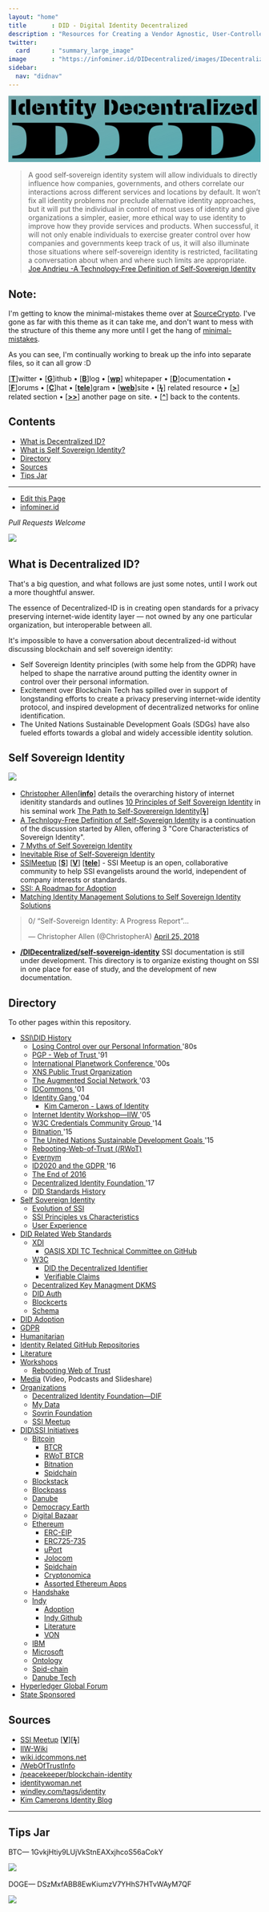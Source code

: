 ```yaml
---
layout: "home"
title       : DID - Digital Identity Decentralized
description : "Resources for Creating a Vendor Agnostic, User-Controlled, Identity Layer for the Internet."
twitter:
  card      : "summary_large_image"
image       : "https://infominer.id/DIDecentralized/images/IDecentralized.png"
sidebar:
  nav: "didnav"
---
```


<center><img src="images/identity-decentralized.png"/></center>


>A good self‐sovereign identity system will allow individuals to directly influence how companies, governments, and others correlate our interactions across different services and locations by default. It won’t fix all identity problems nor preclude alternative identity approaches, but it will put the individual in control of most uses of identity and give organizations a simpler, easier, more ethical way to use identity to improve how they provide services and products. When successful, it will not only enable individuals to exercise greater control over how companies and governments keep track of us, it will also illuminate those situations where self‐sovereign identity is restricted, facilitating a conversation about when and where such limits are appropriate. [Joe Andrieu -A Technology‐Free Definition of Self‐Sovereign Identity](https://github.com/jandrieu/rebooting-the-web-of-trust-fall2016/blob/master/topics-and-advance-readings/a-technology-free-definition-of-self-sovereign-identity.pdf)

## Note:

I'm getting to know the minimal-mistakes theme over at [SourceCrypto](https://infominer.id/SourceCrypto). I've gone as far with this theme as it can take me, and don't want to mess with the structure of this theme any more until I get the hang of  [minimal-mistakes](https://mademistakes.com/work/minimal-mistakes-jekyll-theme/).

As you can see, I'm continually working to break up the info into separate files, so it can all grow :D


[[**T**](#contents)]witter • [[**G**](#contents)]ithub • [[**B**](#contents)]log • [[**wp**](#contents)] whitepaper • [[**D**](#contents)]ocumentation • [[**F**](#contents)]orums • [[**C**](#contents)]hat • [[**tele**](#contents)]gram • [[**web**](#contents)]site
• [[**ϟ**](#contents)] related resource • [[**>**](#contents)] related section • [[**>>**](#contents)] another page on site. • [[**^**](#contents)] back to the contents.

## Contents
* [What is Decentralized ID?](#what-is-decentralized-id-)
* [What is Self Sovereign Identity?](#self-sovereign-identity-)
* [Directory](#directory-)
* [Sources](#sources-)
* [Tips Jar](#tips-jar-)

---

* [Edit this Page](https://github.com/infominer33/DIDecentralized)
* [infominer.id](https://infominer.id)

*Pull Requests Welcome*




![](https://i.imgur.com/9KpJRDr.png)


## What is Decentralized ID?

That's a big question, and what follows are just some notes, until I work out a more thoughtful answer.

The essence of Decentralized-ID is in creating open standards for a privacy preserving internet-wide identity layer — not owned by any one particular organization, but interoperable between all.

It's impossible to have a conversation about decentralized-id without discussing blockchain and self sovereign identity: 
  * Self Sovereign Identity principles (with some help from the GDPR) have helped to shape the narrative around putting the identity owner in control over their personal information.
  * Excitement over Blockchain Tech has spilled over in support of longstanding efforts to create a privacy preserving internet-wide identity protocol, and inspired development of decentralized networks for online identification. 
  * The United Nations Sustainable Development Goals (SDGs) have also fueled efforts towards a global and widely accessible identity solution.



## Self Sovereign Identity

![](https://imgur.com/3zz62kpl.png)


* [Christopher Allen](http://www.lifewithalacrity.com/)[[**info**](https://christophera.info/)] details the overarching history of internet idenitity standards and outlines [10 Principles of Self Sovereign Identity](https://github.com/WebOfTrustInfo/self-sovereign-identity/blob/master/self-sovereign-identity-principles.md) in his seminal work [The Path to Self-Soverereign Identity](http://www.lifewithalacrity.com/2016/04/the-path-to-self-soverereign-identity.html)[[**ϟ**](https://www.coindesk.com/path-self-sovereign-identity/amp/)]
* <a href="https://github.com/jandrieu/rebooting-the-web-of-trust-fall2016/raw/master/topics-and-advance-readings/a-technology-free-definition-of-self-sovereign-identity.pdf"><u>A Technlogy-Free Definition of Self-Sovereign Identity</u></a> is a continuation of the discussion started by Allen, offering 3 "Core Characteristics of Sovereign Identity".
* [7 Myths of Self Sovereign Identity](https://medium.com/evernym/7-myths-of-self-sovereign-identity-67aea7416b1)
* [Inevitable Rise of Self-Sovereign Identity](https://sovrin.org/wp-content/uploads/2018/03/The-Inevitable-Rise-of-Self-Sovereign-Identity.pdf)
* [SSIMeetup](http://ssimeetup.org/) [[**S**](https://www.slideshare.net/SSIMeetup/presentations)] [[**V**](https://www.youtube.com/channel/UCSqSTlKdbbCM1muGOhDa3Og)] [[**tele**](https://t.me/SSIMeetup)]
\- SSI Meetup is an open, collaborative community to help SSI evangelists around the world, independent of company interests or standards. 
* [SSI: A Roadmap for Adoption](https://github.com/WebOfTrustInfo/rebooting-the-web-of-trust-spring2018/blob/master/final-documents/a-roadmap-for-ssi.md)
* [Matching Identity Management Solutions to Self Sovereign Identity Solutions](https://www.slideshare.net/TommyKoens/matching-identity-management-solutions-to-selfsovereign-identity-principles)
<blockquote class="twitter-tweet" data-lang="en"><p lang="en" dir="ltr">0/ “Self-Sovereign Identity: A Progress Report”…</p>&mdash; Christopher Allen (@ChristopherA) <a href="https://twitter.com/ChristopherA/status/989120215702261761?ref_src=twsrc%5Etfw">April 25, 2018</a></blockquote>

* **[/DIDecentralized/self-sovereign-identity](self-sovereign-identity)** SSI documentation is still under development. This directory is to organize existing thought on SSI in one place for ease of study, and the development of new documentation.






## Directory
To other pages within this repository.

  * [SSI\DID History](/history/) 
    * [Losing Control over our Personal Information ](/history/#losing-control-over-our-personal-information) '80s
    * [PGP - Web of Trust ](/history/#pgp---web-of-trust-) '91
    * [International Planetwork Conference ](/history/#international-planetwork-conference-) '00s
    * [XNS Public Trust Organization ](/history/#xns-public-trust-organization-)
    * [The Augmented Social Network ](/history/#the-augmented-social-network-) '03
    * [IDCommons ](/history/#idcommons-) '01
    * [Identity Gang ](/history/#identity-gang-) '04
      * [Kim Cameron - Laws of Identity ](/history/#kim-cameron---laws-of-identity) 
    * [Internet Identity Workshop—IIW ](/history/#internet-identity-workshop-) '05
    * [W3C Credentials Community Group ](/history/#w3c-credentials-community-group-) '14 
    * [Bitnation ](/history/#bitnation-) '15
    * [The United Nations Sustainable Development Goals ](/history/#the-united-nations-sustainable-development-goals-) '15
    * [Rebooting-Web-of-Trust (/RWoT)](/history/#rebooting-the-web-of-trust-)
    * [Evernym ](/history/#evernym-)
    * [ID2020 and the GDPR ](/history/#id2020-and-the-gdpr-) '16
    * [The End of 2016 ](/history/#the-end-of-2016-)
    * [Decentralized Identity Foundation ](/history/#decentralized-identity-foundation-) '17
    * [DID Standards History ](/history/#standards-history-)
* [Self Sovereign Identity](/self-sovereign-identity) 
  * [Evolution of SSI](/evolution-of-ssi/) 
  * [SSI Principles vs Characteristics](/ssi-principles-vs-characteristics/) 
  * [User Experience](/user-experience/) 
* [DID Related Web Standards](/standards) 
  * [XDI](/standards/#xdi-) 
    * [OASIS XDI TC Technical Committee on GitHub](/standards/#oasis-xdi-tech-committee-on-github-) 
  * [W3C](/standards/#w3c-) 
    * [DID the Decentralized Identifier](/standards/#did-the-decentralized-identifier-) 
    * [Verifiable Claims](/standards/#verifiable-claims-) 
  * [Decentralized Key Managment DKMS](/standards/#decentralized-key-management-agents-) 
  * [DID Auth](/standards/#did-auth-) 
  * [Blockcerts](/standards/#blockcerts-) 
  * [Schema](/standards/#schema-) 
* [DID Adoption](/adoption/) 
* [GDPR](/gdpr) 
* [Humanitarian](/humanitarian/) 
* [Identity Related GitHub Repositories](/identity-github/) 
* [Literature](/literature/) 
* [Workshops](/workshops) 
  * [Rebooting Web of Trust](/workshops/rebooting-web-of-trust/) 
* [Media](/media/)  (Video, Podcasts and Slideshare) 
* [Organizations](/organizations) 
  * [Decentralized Identity Foundation—DIF](/organizations/identity-foundation/) 
  * [My Data](/organizations/mydata/)
  * [Sovrin Foundation](/organizations/sovrin.foundation/) 
  * [SSI Meetup](/organizations/ssi-meetup/)
* [DID\SSI Initiatives](/id-initiatives) 
  * [Bitcoin](/id-initiatives/bitcoin/) 
    * [BTCR](/id-initiatives/bitcoin/#btcr-)
    * [RWoT BTCR](/id-initiatives/bitcoin/#rwot-btcr-)
    * [Bitnation](/id-initiatives/bitcoin/#bitnation)
    * [Spidchain](/id-initiatives/bitcoin/#spidchain-) 
  * [Blockstack](/id-initiatives/blockstack/) 
  * [Blockpass](/id-initiatives/blockpass/)
  * [Danube](/id-initiatives/danube/)
  * [Democracy Earth](/id-initiatives/democracy-earth/)
  * [Digital Bazaar](/id-initiatives/digital-bazaar/)
  * [Ethereum](/id-initiatives/ethereum/) 
    * [ERC-EIP](/id-initiatives/ethereum/#erc-eip-) 
    * [ERC725-735](/id-initiatives/ethereum/erc725-735-)
    * [uPort](/id-initiatives/ethereum/#uport-) 
    * [Jolocom](/id-initiatives/ethereum/#jolocom-) 
    * [Spidchain](/id-initiatives/ethereum/#spidchain-) 
    * [Cryptonomica](/id-initiatives/ethereum/cryptonomica/) 
    * [Assorted Ethereum Apps](/id-initiatives/ethereum/#assorted-ethereum-apps-) 
  * [Handshake](/id-initiatives/handshake/)
  * [Indy](/id-initiatives/indy-ecosystem/) 
    * [Adoption](/id-initiatives/indy-ecosystem/adoption/) 
    * [Indy Github](/id-initiatives/indy-ecosystem/indy-github/) 
    * [Literature](/id-initiatives/indy-ecosystem/literature/) 
    * [VON](/id-initiatives/indy-ecosystem/VON/) 
  * [IBM](/id-initiatives/ibm/) 
  * [Microsoft](/id-initiatives/microsoft/) 
  * [Ontology](/id-initiatives/ontology/)
  * [Spid-chain](/id-initiatives/spid-chain/)
  * [Danube Tech](/id-initiatives/danube/)  
* [Hyperledger Global Forum](/hgf-2018/) 
* [State Sponsored](/state-sponsored/) 



## Sources
* [SSI Meetup](http://ssimeetup.org/) [[**V**](https://www.youtube.com/channel/UCSqSTlKdbbCM1muGOhDa3Og)][[**ϟ**](https://www.slideshare.net/SSIMeetup/presentations/)] 
* [IIW-Wiki](https://iiw.idcommons.net/Main_Page)
* [wiki.idcommons.net](http://wiki.idcommons.net/Main_Page)
* [/WebOfTrustInfo](https://github.com/WebOfTrustInfo/)
* [/peacekeeper/blockchain-identity](https://github.com/peacekeeper/blockchain-identity)
* [identitywoman.net](https://identitywoman.net/)
* [windley.com/tags/identity](http://www.windley.com/tags/identity.shtml)
* [Kim Camerons Identity Blog](https://identityblog.com)

---

## Tips Jar

BTC— 1GvkjHtiy9LUjVkStnEAXxjhcoS56aCokY

![](https://imgur.com/yXLLm9Bl.png) 

DOGE— DSzMxfABB8EwKiumzV7YHhS7HTvWAyM7QF

![](https://i.imgur.com/0zBLoUP.png) 
